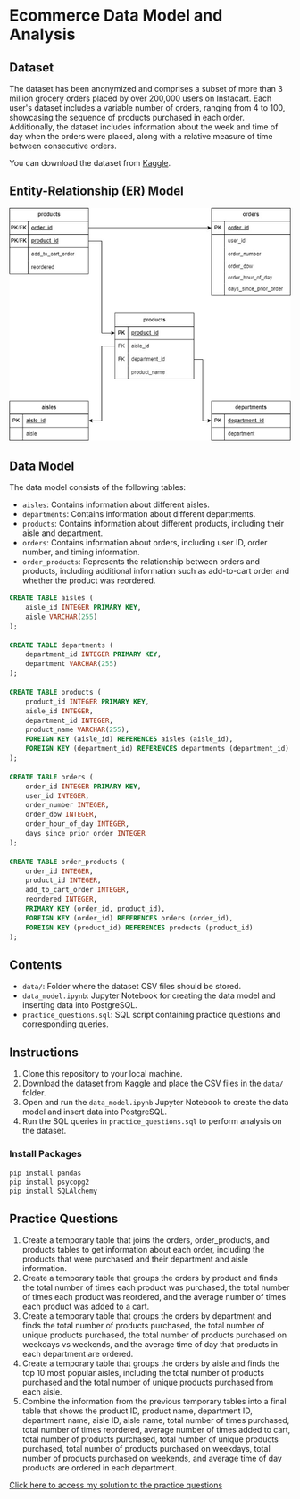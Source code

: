 # Ecommerce Data Model and Analysis

## Dataset
The dataset has been anonymized and comprises a subset of more than 3 million grocery orders placed by over 200,000 users on Instacart. Each user's dataset includes a variable number of orders, ranging from 4 to 100, showcasing the sequence of products purchased in each order. Additionally, the dataset includes information about the week and time of day when the orders were placed, along with a relative measure of time between consecutive orders.

You can download the dataset from [Kaggle](https://www.kaggle.com/competitions/instacart-market-basket-analysis/data).

## Entity-Relationship (ER) Model
![Entity-Relationship (ER) Model](https://github.com/elvarlax/ecommerce-data-model-analysis/blob/main/er_model.jpg)

## Data Model

The data model consists of the following tables:

- `aisles`: Contains information about different aisles.
- `departments`: Contains information about different departments.
- `products`: Contains information about different products, including their aisle and department.
- `orders`: Contains information about orders, including user ID, order number, and timing information.
- `order_products`: Represents the relationship between orders and products, including additional information such as add-to-cart order and whether the product was reordered.

```sql
CREATE TABLE aisles (
    aisle_id INTEGER PRIMARY KEY,
    aisle VARCHAR(255)
);

CREATE TABLE departments (
    department_id INTEGER PRIMARY KEY,
    department VARCHAR(255)
);

CREATE TABLE products (
    product_id INTEGER PRIMARY KEY,
    aisle_id INTEGER,
    department_id INTEGER,
    product_name VARCHAR(255),
    FOREIGN KEY (aisle_id) REFERENCES aisles (aisle_id),
    FOREIGN KEY (department_id) REFERENCES departments (department_id)
);

CREATE TABLE orders (
    order_id INTEGER PRIMARY KEY,
    user_id INTEGER,
    order_number INTEGER,
    order_dow INTEGER,
    order_hour_of_day INTEGER,
    days_since_prior_order INTEGER
);

CREATE TABLE order_products (
    order_id INTEGER,
    product_id INTEGER,
    add_to_cart_order INTEGER,
    reordered INTEGER,
    PRIMARY KEY (order_id, product_id),
    FOREIGN KEY (order_id) REFERENCES orders (order_id),
    FOREIGN KEY (product_id) REFERENCES products (product_id)
);
```

## Contents
- `data/`: Folder where the dataset CSV files should be stored.
- `data_model.ipynb`: Jupyter Notebook for creating the data model and inserting data into PostgreSQL.
- `practice_questions.sql`: SQL script containing practice questions and corresponding queries.

## Instructions
1. Clone this repository to your local machine.
2. Download the dataset from Kaggle and place the CSV files in the `data/` folder.
3. Open and run the `data_model.ipynb` Jupyter Notebook to create the data model and insert data into PostgreSQL.
4. Run the SQL queries in `practice_questions.sql` to perform analysis on the dataset.

### Install Packages
```
pip install pandas
pip install psycopg2
pip install SQLAlchemy
```

## Practice Questions

1. Create a temporary table that joins the orders, order_products, and products tables to get information about each order, including the products that were purchased and their department and aisle information.
2. Create a temporary table that groups the orders by product and finds the total number of times each product was purchased, the total number of times each product was reordered, and the average number of times each product was added to a cart.
3. Create a temporary table that groups the orders by department and finds the total number of products purchased, the total number of unique products purchased, the total number of products purchased on weekdays vs weekends, and the average time of day that products in each department are ordered.
4. Create a temporary table that groups the orders by aisle and finds the top 10 most popular aisles, including the total number of products purchased and the total number of unique products purchased from each aisle.
5. Combine the information from the previous temporary tables into a final table that shows the product ID, product name, department ID, department name, aisle ID, aisle name, total number of times purchased, total number of times reordered, average number of times added to cart, total number of products purchased, total number of unique products purchased, total number of products purchased on weekdays, total number of products purchased on weekends, and average time of day products are ordered in each department.

[Click here to access my solution to the practice questions](https://github.com/elvarlax/ecommerce-data-model-analysis/blob/main/practice_questions.sql)
